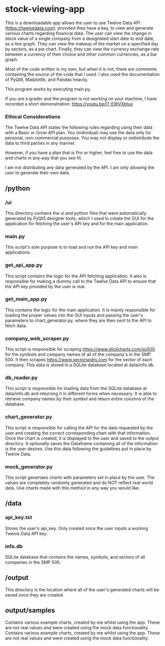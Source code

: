# stock-viewing-app

This is a downloadable app allows the user to use Twelve Data API (https://twelvedata.com), provided they have a key, to view and generate various charts regarding financial data. The user can view the change in stock value of a single company from a designated start date to end date, as a line graph. They can view the makeup of the market on a specified day by sectors, as a pie chart. Finally, they can view the currency exchange rate between a currency of their choice and other common currencies, as a bar graph.

Most of the code written is my own, but when it is not, there are comments containing the source of the code that I used. I also used the documentation of PyQt6, Matplotlib, and Pandas heavily.

This program works by executing main.py.

If you are a grader and the program is not working on your machine, I have recorded a short demonstration: https://youtu.be/lT-EWVXbtus

### Ethical Considerations

The Twelve Data API states the following rules regarding using their data with a Basic or Grow API plan:
You (individual) may use the data only for personal, non-commercial purposes. You may not display or redistribute the data to third parties in any manner.

However, if you have a plan that is Pro or higher, feel free to use the data and charts in any way that you see fit.

I am not distributing any data generated by the API. I am only allowing the user to generate their own data.

## /python

### /ui
This directory contains the ui and python files that were automatically generated by PyQt5 designer tools, which I used to create the GUI for the application for fetching the user's API key and for the main application.

### main.py
This script's sole purpose is to load and run the API key and main applications.

### get_api_app.py
This script contains the logic for the API fetching application. It also is responsible for making a dummy call to the Twelve Data API to ensure that the API key provided by the user is real.

### get_main_app.py
This contains the logic for the main application. It is mainly responsible for loading the proper values into the GUI inputs and passing the user's parameters to chart_generator.py, where they are then sent to the API to fetch data.

### company_web_scraper.py
This script is responsible for scraping https://www.slickcharts.com/sp500 for the symbols and company names of all of the company's in the SMP 500. It then scrapes https://www.sectorspdrs.com for the sector of each company. This data is stored in a SQLite database located at data/info.db.

### db_reader.py
This script is responsible for loading data from the SQLite database at data/info.db and returning it in different forms when necessary. It is able to retrieve company names by their symbol and return entire columns of the database.

### chart_generator.py
This script is responsible for calling the API for the data requested by the user and creating the correct corresponding chart with that information. Once the chart is created, it is displayed to the user and saved to the output directory. It optionally saves the Dataframe containing all of the information is the user desires. Use this data following the guidelines put in place by Twelve Data.

### mock_generator.py
This script genertaes charts with parameters set in place by the user. The values are completely randomly generated and do NOT reflect real world data. Use charts made with this method in any way you would like.

## /data

### api_key.txt
Stores the user's api_key. Only created once the user inputs a working Twelve Data API key.

### info.db
SQLite database that contains the names, symbols, and sectors of all companies in the SMP 500.

## /output
This directory is the location where all of the user's generated charts will be saved once they are created

## output/samples
Contains various example charts, created by me whilst using the app. These are not real values and were created using the mock data functionality.
Contains various example charts, created by me whilst using the app. These are not real values and were created using the mock data functionality.
